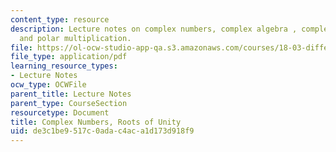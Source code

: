 ```yaml
---
content_type: resource
description: Lecture notes on complex numbers, complex algebra , complex conjugation,
  and polar multiplication.
file: https://ol-ocw-studio-app-qa.s3.amazonaws.com/courses/18-03-differential-equations-spring-2010/de3c1be9517c0adac4aca1d173d918f9_MIT18_03S10_c05.pdf
file_type: application/pdf
learning_resource_types:
- Lecture Notes
ocw_type: OCWFile
parent_title: Lecture Notes
parent_type: CourseSection
resourcetype: Document
title: Complex Numbers, Roots of Unity
uid: de3c1be9-517c-0ada-c4ac-a1d173d918f9
---
```

